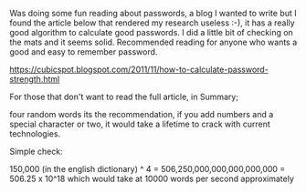 Was doing some fun reading about passwords, a blog I wanted to write but I found the article below that rendered my research useless :-), it has a really good algorithm to calculate good passwords. I did a little bit of checking on the mats and it seems solid. Recommended reading for anyone who wants a good and easy to remember password.


https://cubicspot.blogspot.com/2011/11/how-to-calculate-password-strength.html


For those that don't want to read the full article, in Summary;

four random words its the recommendation, if you add numbers and a special character or two, it would take a lifetime to crack with current technologies.


Simple check:


150,000 (in the english dictionary) ^ 4 = 506,250,000,000,000,000,000 = 506.25 x 10^18 which would take at 10000 words per second approximately
